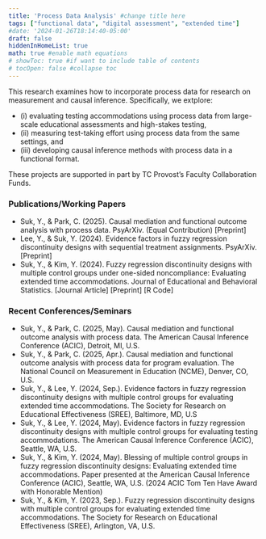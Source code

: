 ```yaml
---
title: 'Process Data Analysis' #change title here
tags: ["functional data", "digital assessment", "extended time"]
#date: '2024-01-26T18:14:40-05:00'
draft: false
hiddenInHomeList: true
math: true #enable math equations
# showToc: true #if want to include table of contents 
# tocOpen: false #collapse toc
---
```

This research examines how to incorporate process data for research on measurement and causal inference. Specifically, we extplore: 
- (i)	evaluating testing accommodations using process data from large-scale educational assessments and high-stakes testing,
- (ii)	measuring test-taking effort using process data from the same settings, and
- (iii)	developing causal inference methods with process data in a functional format.

These projects are supported in part by TC Provost’s Faculty Collaboration Funds.

### Publications/Working Papers
-	Suk, Y., & Park, C. (2025). Causal mediation and functional outcome analysis with process data. PsyArXiv. (Equal Contribution) [Preprint]
-	Lee, Y., & Suk, Y. (2024). Evidence factors in fuzzy regression discontinuity designs with sequential treatment assignments. PsyArXiv. [Preprint]
-	Suk, Y., & Kim, Y. (2024). Fuzzy regression discontinuity designs with multiple control groups under one-sided noncompliance: Evaluating extended time accommodations. Journal of Educational and Behavioral Statistics. [Journal Article] [Preprint] [R Code]

### Recent Conferences/Seminars
-	Suk, Y., & Park, C. (2025, May). Causal mediation and functional outcome analysis with process data.  The American Causal Inference Conference (ACIC), Detroit, MI, U.S.
-	Suk, Y., & Park, C. (2025, Apr.). Causal mediation and functional outcome analysis with process data for program evaluation. The National Council on Measurement in Education (NCME), Denver, CO, U.S.
-	Suk, Y., & Lee, Y. (2024, Sep.). Evidence factors in fuzzy regression discontinuity designs with multiple control groups for evaluating extended time accommodations.  The Society for Research on Educational Effectiveness (SREE), Baltimore, MD, U.S
-	Suk, Y., & Lee, Y. (2024, May). Evidence factors in fuzzy regression discontinuity designs with multiple control groups for evaluating testing accommodations. The American Causal Inference Conference (ACIC), Seattle, WA, U.S. 
-	Suk, Y., & Kim, Y. (2024, May). Blessing of multiple control groups in fuzzy regression discontinuity designs: Evaluating extended time accommodations. Paper presented at the American Causal Inference Conference (ACIC), Seattle, WA, U.S. (2024 ACIC Tom Ten Have Award with Honorable Mention)
-	Suk, Y., & Kim, Y. (2023, Sep.). Fuzzy regression discontinuity designs with multiple control groups for evaluating extended time accommodations. The Society for Research on Educational Effectiveness (SREE), Arlington, VA, U.S.
